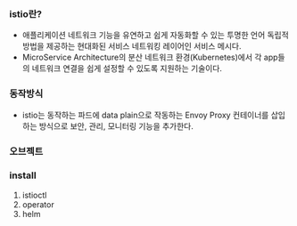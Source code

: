 ### istio란?
- 애플리케이션 네트워크 기능을 유연하고 쉽게 자동화할 수 있는 투명한 언어 독립적 방법을 제공하는 현대화된 서비스 네트워킹 레이어인 서비스 메시다.
- MicroService Architecture의 분산 네트워크 환경(Kubernetes)에서 각 app들의 네트워크 연결을 쉽게 설정할 수 있도록 지원하는 기술이다.

### 동작방식
- istio는 동작하는 파드에 data plain으로 작동하는 Envoy Proxy 컨테이너를 삽입하는 방식으로 보안, 관리, 모니터링 기능을 추가한다.

### 오브젝트

### install

1. istioctl
2. operator
3. helm